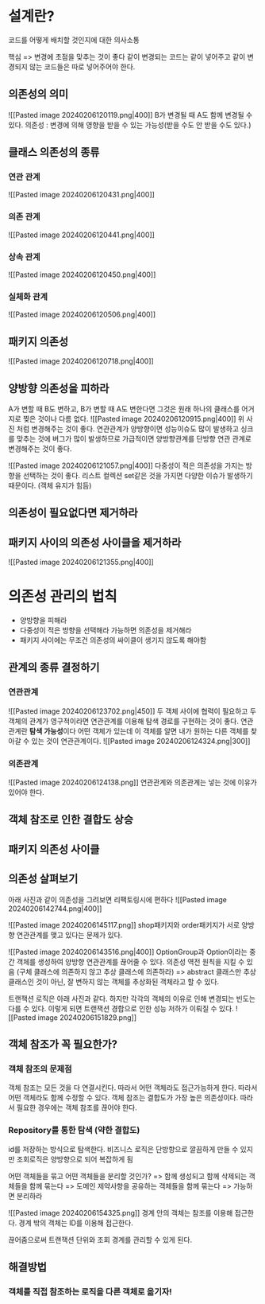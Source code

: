 # 설계란?
코드를 어떻게 배치할 것인지에 대한 의사소통

핵심 => 변경에 초점을 맞추는 것이 좋다
같이 변경되는 코드는 같이 넣어주고 같이 변경되지 않는 코드들은 따로 넣어주어야 한다.

## 의존성의 의미
![[Pasted image 20240206120119.png|400]]
B가 변경될 때 A도 함께 변경될 수 있다.
의존성 : 변경에 의해 영향을 받을 수 있는 가능성(받을 수도 안 받을 수도 있다.)

## 클래스 의존성의 종류
### 연관 관계
![[Pasted image 20240206120431.png|400]]
### 의존 관계
![[Pasted image 20240206120441.png|400]]
### 상속 관계
![[Pasted image 20240206120450.png|400]]
### 실체화 관계
![[Pasted image 20240206120506.png|400]]

## 패키지 의존성
![[Pasted image 20240206120718.png|400]]

## 양방향 의존성을 피하라
A가 변할 때 B도 변하고, B가 변할 때 A도 변한다면 그것은 원래 하나의 클래스를 어거지로 찢은 것이나 다름 없다.
![[Pasted image 20240206120915.png|400]]
위 사진 처럼 변경해주는 것이 좋다.
연관관계가 양방향이면 성능이슈도 많이 발생하고 싱크를 맞추는 것에 버그가 많이 발생하므로 가급적이면 양방향관계를 단방향 연관 관계로 변경해주는 것이 좋다.

![[Pasted image 20240206121057.png|400]]
다중성이 적은 의존성을 가지는 방향을 선택하는 것이 좋다.
리스트 컬렉션 set같은 것을 가지면 다양한 이슈가 발생하기 때문이다. (객체 유지가 힘듬)

## 의존성이 필요없다면 제거하라

## 패키지 사이의 의존성 사이클을 제거하라
![[Pasted image 20240206121355.png|400]]

# 의존성 관리의 법칙
- 양방향을 피해라
- 다중성이 적은 방향을 선택해라 가능하면 의존성을 제거해라
- 패키지 사이에는 무조건 의존성의 싸이클이 생기지 않도록 해야함

## 관계의 종류 결정하기
### 연관관계

![[Pasted image 20240206123702.png|450]]
두 객체 사이에 협력이 필요하고 두 객체의 관계가 영구적이라면 연관관계를 이용해 탐색 경로를 구현하는 것이 좋다.
연관관계란 **탐색 가능성**이다
어떤 객체가 있는데 이 객체를 알면 내가 원하는 다른 객체를 찾아갈 수 있는 것이 연관관계이다.
![[Pasted image 20240206124324.png|300]]

### 의존관계
![[Pasted image 20240206124138.png]]
연관관계와 의존관계는 넣는 것에 이유가 있어야 한다.

## 객체 참조로 인한 결합도 상승
## 패키지 의존성 사이클

## 의존성 살펴보기

아래 사진과 같이 의존성을 그려보면 리팩토링시에 편하다
![[Pasted image 20240206142744.png|400]]

![[Pasted image 20240206145117.png]]
shop패키지와 order패키지가 서로 양방향 연관관계를 맺고 있다는 문제가 있다. 

![[Pasted image 20240206143516.png|400]]
OptionGroup과 Option이라는 중간 객체를 생성하여 양방향 연관관계를 끊어줄 수 있다.
의존성 역전 원칙을 지킬 수 있음 (구체 클래스에 의존하지 않고 추상 클래스에 의존하라) => abstract 클래스만 추상 클래스인 것이 아닌, 잘 변하지 않는 객체를 추상화된 객체라고 할 수 있다.

트랜잭션 로직은 아래 사진과 같다.
하지만 각각의 객체의 이유로 인해 변경되는 빈도는 다를 수 있다.
이렇게 되면 트랜잭션 경합으로 인한 성능 저하가 이뤄질 수 있다.
![[Pasted image 20240206151829.png]]

## 객체 참조가 꼭 필요한가?
### 객체 참조의 문제점
객체 참조는 모든 것을 다 연결시킨다.
따라서 어떤 객체라도 접근가능하게 한다.
따라서 어떤 객체라도 함께 수정할 수 있다.
객체 참조는 결합도가 가장 높은 의존성이다.
따라서 필요한 경우에는 객체 참조를 끊어야 한다.

### Repository를 통한 탐색 (약한 결합도)
id를 저장하는 방식으로 탐색한다.
비즈니스 로직은 단방향으로 깔끔하게 만들 수 있지만
조회로직은 양방향으로 되어 복잡하게 됨

어떤 객체들을 묶고 어떤 객체들을 분리할 것인가?
=> 함께 생성되고 함께 삭제되는 객체들을 함께 묶는다
=> 도메인 제약사항을 공유하는 객체들을 함께 묶는다
=> 가능하면 분리하라

![[Pasted image 20240206154325.png]]
경계 안의 객체는 참조를 이용해 접근한다. 
경계 밖의 객체는 ID를 이용해 접근한다.

끊어줌으로써 트랜잭션 단위와 조회 경계를 관리할 수 있게 된다.

## 해결방법
### 객체를 직접 참조하는 로직을 다른 객체로 옮기자!